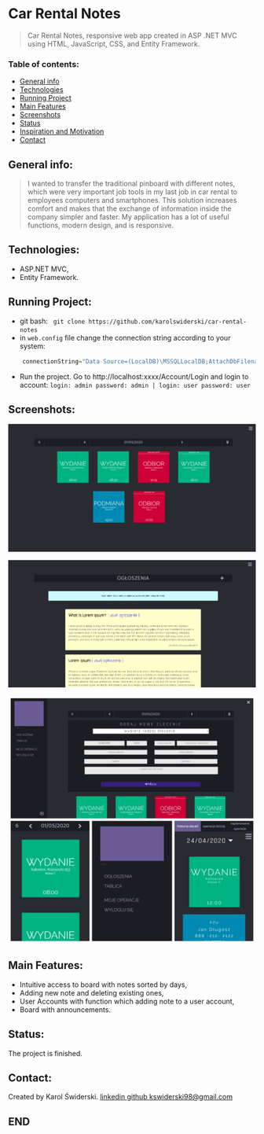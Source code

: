 # Car Rental Notes 

>Car Rental Notes, responsive web app created in ASP .NET MVC using HTML, JavaScript, CSS, and Entity Framework. 

### Table of contents:
* [General info](#general-info)
* [Technologies](#technologies)
* [Running Project](#running-project)
* [Main Features](#main-features)
* [Screenshots](#screenshots)
* [Status](#status)
* [Inspiration and Motivation](#inspiration)
* [Contact](#contact)

## General info:

> I wanted to transfer the traditional pinboard with different notes, which were very important job tools in my last job in car rental to employees computers and smartphones. This solution increases comfort and makes that the exchange of information inside the company simpler and faster. My application has a lot of useful functions, modern design, and is responsive.

## Technologies:

- ASP.NET MVC,
- Entity Framework.

## Running Project:

+ git bash: ` git clone https://github.com/karolswiderski/car-rental-notes`
+ in ` web.config ` file change the connection string according to your system:
```csharp
    connectionString="Data Source=(LocalDB)\MSSQLLocalDB;AttachDbFilename=[...]\car-rental-notes\car-rental-notes\App_Data\car-rental-notes-localdb.mdf;Integrated Security=True" providerName="System.Data.SqlClient" /></connectionStrings>
```
+ Run the project. Go to http://localhost:xxxx/Account/Login and login to account:
`login: admin password: admin | login: user password: user`

## Screenshots:

![screenshot](./img/screenshot1.png)

![screenshot](./img/screenshot2.png)

![screenshot](./img/screenshot3.png)

## Main Features:
 
- Intuitive access to board with notes sorted by days,
- Adding new note and deleting existing ones,
- User Accounts with function which adding note to a user account,
- Board with announcements.

## Status:

The project is finished.

## Contact: 

Created by Karol Świderski. 
[linkedin ](https://github.com/karolswiderski/)
[github ](https://github.com/karolswiderski/)
kswiderski98@gmail.com

## END














